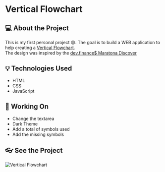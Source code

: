 # Vertical Flowchart

## 💻 About the Project
This is my first personal project 😄. The goal is to build a WEB application to help creating a [Vertical Flowchart](https://aprendendogestao.com.br/2016/07/22/fluxograma-vertical-modelo-de-fluxograma/).
<br>The design was  inspired by the [dev.finance$ Maratona Discover](https://www.figma.com/file/7Vu9DzUaCZIV4nibzkjgB4/dev.finance%24-Maratona-Discover/duplicate?node-id=0%3A1)
## 💡 Technologies Used 
- HTML
- CSS
- JavaScript

## 🔧 Working On
- Change the textarea
- Dark Theme
- Add a total of symbols used
- Add the missing symbols

## 👓 See the Project
<img src="https://i.imgur.com/EeIZ7ut.png" alt="Vertical Flowchart"/>
